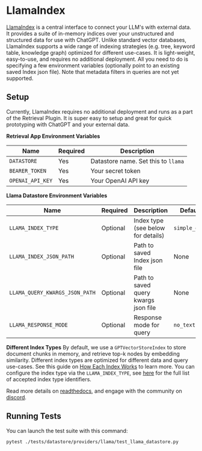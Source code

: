 
# LlamaIndex

[LlamaIndex](https://github.com/jerryjliu/llama_index) is a central interface to connect your LLM's with external data.
It provides a suite of in-memory indices over your unstructured and structured data for use with ChatGPT.
Unlike standard vector databases, LlamaIndex supports a wide range of indexing strategies (e.g. tree, keyword table, knowledge graph) optimized for different use-cases.
It is light-weight, easy-to-use, and requires no additional deployment.
All you need to do is specifying a few environment variables (optionally point to an existing saved Index json file).
Note that metadata filters in queries are not yet supported.

## Setup
Currently, LlamaIndex requires no additional deployment
and runs as a part of the Retrieval Plugin.
It is super easy to setup and great for quick prototyping
with ChatGPT and your external data.

**Retrieval App Environment Variables**

| Name             | Required | Description                         |
|------------------|----------|-------------------------------------|
| `DATASTORE`      | Yes      | Datastore name. Set this to `llama` |
| `BEARER_TOKEN`   | Yes      | Your secret token                   |
| `OPENAI_API_KEY` | Yes      | Your OpenAI API key                 |

**Llama Datastore Environment Variables**

| Name                           | Required | Description                          | Default       |
|--------------------------------|----------|--------------------------------------|---------------|
| `LLAMA_INDEX_TYPE`             | Optional | Index type (see below for details)   | `simple_dict` |
| `LLAMA_INDEX_JSON_PATH`        | Optional | Path to saved Index json file        | None          |
| `LLAMA_QUERY_KWARGS_JSON_PATH` | Optional | Path to saved query kwargs json file | None          |
| `LLAMA_RESPONSE_MODE`          | Optional | Response mode for query              | `no_text`     | 


**Different Index Types**
By default, we use a `GPTVectorStoreIndex` to store document chunks in memory, 
and retrieve top-k nodes by embedding similarity.
Different index types are optimized for different data and query use-cases.
See this guide on [How Each Index Works](https://gpt-index.readthedocs.io/en/latest/guides/primer/index_guide.html) to learn more.
You can configure the index type via the `LLAMA_INDEX_TYPE`, see [here](https://gpt-index.readthedocs.io/en/latest/reference/indices/composability_query.html#gpt_index.data_structs.struct_type.IndexStructType) for the full list of accepted index type identifiers.


Read more details on [readthedocs](https://gpt-index.readthedocs.io/en/latest/), 
and engage with the community on [discord](https://discord.com/invite/dGcwcsnxhU).

## Running Tests
You can launch the test suite with this command:

```bash
pytest ./tests/datastore/providers/llama/test_llama_datastore.py
```
